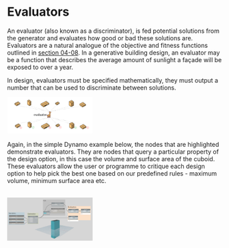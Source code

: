 # Evaluators

An evaluator (also known as a discriminator), is fed potential solutions from the generator and evaluates how good or bad these solutions are. Evaluators are a natural analogue of the objective and fitness functions outlined in [section 04-08](/04-optimization/04-08_the-evaluation-phase.md). In a generative building design, an evaluator may be a function that describes the average amount of sunlight a façade will be exposed to over a year. 

In design, evaluators must be specified mathematically, they must output a number that can be used to discriminate between solutions. 

<img src="../../.gitbook/assets/deeper/evaluators1.png" style="width:200px;"/>

Again, in the simple Dynamo example below, the nodes that are highlighted demonstrate evaluators. They are nodes that query a particular property of the design option, in this case the volume and surface area of the cuboid. These evaluators allow the user or programme to critique each design option to help pick the best one based on our predefined rules - maximum volume, minimum surface area etc.

<br/>

<img src="../../.gitbook/assets/deeper/evaluators2.png" style="width:200px;"/>
